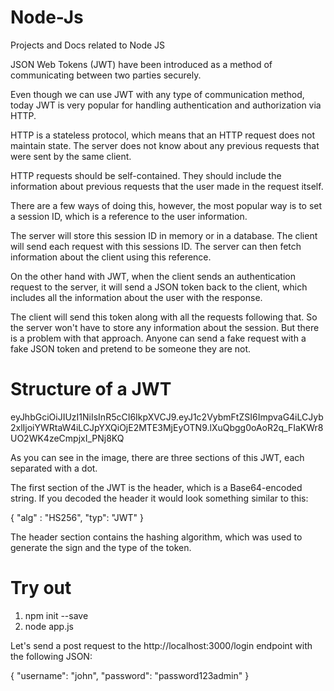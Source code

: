 # Node-Js
Projects and Docs related to Node JS

JSON Web Tokens (JWT) have been introduced as a method of communicating between two parties securely.

Even though we can use JWT with any type of communication method, today JWT is very popular for handling authentication and authorization via HTTP.

HTTP is a stateless protocol, which means that an HTTP request does not maintain state. The server does not know about any previous requests that were sent by the same client.

HTTP requests should be self-contained. They should include the information about previous requests that the user made in the request itself.

There are a few ways of doing this, however, the most popular way is to set a session ID, which is a reference to the user information.

The server will store this session ID in memory or in a database. The client will send each request with this sessions ID. The server can then fetch information about the client using this reference.

On the other hand with JWT, when the client sends an authentication request to the server, it will send a JSON token back to the client, which includes all the information about the user with the response.

The client will send this token along with all the requests following that. So the server won't have to store any information about the session. But there is a problem with that approach. Anyone can send a fake request with a fake JSON token and pretend to be someone they are not.

# Structure of a JWT

eyJhbGciOiJIUzI1NiIsInR5cCI6IkpXVCJ9.eyJ1c2VybmFtZSI6ImpvaG4iLCJyb2xlIjoiYWRtaW4iLCJpYXQiOjE2MTE3MjEyOTN9.lXuQbgg0oAoR2q_FIaKWr8UO2WK4zeCmpjxI_PNj8KQ


As you can see in the image, there are three sections of this JWT, each separated with a dot.

The first section of the JWT is the header, which is a Base64-encoded string. If you decoded the header it would look something similar to this:

{
    "alg" : "HS256",
    "typ": "JWT"
}

The header section contains the hashing algorithm, which was used to generate the sign and the type of the token.


# Try out 

1. npm init --save
2. node app.js

Let's send a post request to the http://localhost:3000/login endpoint with the following JSON:

{
    "username": "john",
    "password": "password123admin"
}

